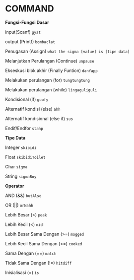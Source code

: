 # COMMAND

**Fungsi-Fungsi Dasar**

input(Scanf) ```gyat```

output (Printf) ```bombaclat```

Penugasan (Assign) ```what the sigma [value] is [tipe data]```

Melanjutkan Perulangan (Continue)  ```unpause``` 

Ekseskusi blok akhir (Finally Funtion)  ```danYapp```

Melakukan perulangan (for)  ```tungtungtung```

Melakukan perulangan (while)  ```lingaguliguli```

Kondisional (if) ```goofy```

Alternatif kondisi (else)  ```ahh```

Alternatif kondisional (else if)  ```sus```

Endif/Endfor  ```stahp```


**Tipe Data**

Integer ```skibidi```

Float  ```skibidiToilet```

Char  ```sigma```

String  ```sigmaBoy```


**Operator**

AND (&&)  ```butAlso```

OR (||)  ```orNahh```

Lebih Besar (>)  ```peak```

Lebih Kecil (<)  ```mid```

Lebih Besar Sama Dengan (>=)  ```mogged```

Lebih Kecil Sama Dengan (<=)  ```cooked```

Sama Dengan (==)  ```match```

Tidak Sama Dengan (!=) ```hitdiff```

Inisialisasi (=)  ```is```

